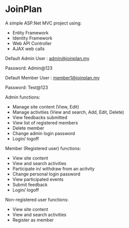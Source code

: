 # JoinPlan

A simple ASP.Net MVC project using:

- Entity Framework
- Identity Framework
- Web API Controller
- AJAX web calls

Default Admin User  : admin@joinplan.my

Password: Admin@123


Default Member User : member1@joinplan.my

Password: Test@123

Admin functions:
- Manage site content (View, Edit)
- Manage activities (View and search, Add, Edit, Delete)
- View feedbacks submitted
- View list of registered members 
- Delete member
- Change admin login password
- Login/ logoff

Member (Registered user) functions:
- View site content
- View and search activities
- Participate in/ withdraw from an acitvity
- Change personal login password
- View participated events
- Submit feedback
- Login/ logoff

Non-registered user functions:
- View site content
- View and search activities
- Register as member
